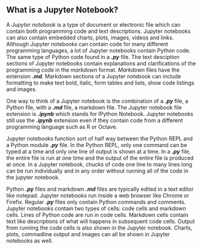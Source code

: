 
## What is a Jupyter Notebook?
A _Jupyter notebook_ is a type of document or electronic file which can contain both programming code and text descriptions. Jupyter notebooks can also contain embedded charts, plots, images, videos and links. Although Jupyter notebooks can contain code for many different programming languages, a lot of Jupyter notebooks contain Python code. The same type of Python code found in a **_.py_** file. The text desciption sections of Jupyter notebooks contain explanations and clarifications of the programming code in the _markdown_ format. _Markdown_ files have the extension **_.md_**. Markdown sections of a Jupyter notebook can include formatting to make text bold, italic, form tables and lists, show code listings and images.

One way to think of a Jupyter notebook is the combination of a **_.py_** file, a Python file, with a **_.md_** file, a markdown file. The Jupyter notebook file extension is **_.ipynb_** which stands for IPython Notebook. Jupyter notebooks still use the **_.ipynb_** extension even if they contain code from a different programming language such as R or Octave.

Jupyter notebooks function sort of half way between the Python REPL and a Python module **_.py_** file. In the Python REPL, only one command can be typed at a time and only one line of output is shown at a time. In a **_.py_** file, the entire file is run at one time and the output of the entire file is produced at once. In a Jupyter notebook, chucks of code one line to many lines long can be run individually and in any order without running all of the code in the jupyter notebook.

Python **_.py_** files and markdown **_.md_** files are typically edited in a text editor like notepad. Jupyter notebooks run inside a web browser like Chrome or Firefix. Regular **_.py_** files only contain Python commands and comments. Jupyter notebooks contain two types of cells: code cells and markdown cells. Lines of Python code are run in code cells. Markdown cells contain text like descriptions of what will happens in subsequent code cells. Output from running the code cells is also shown in the Jupyter notebook. Charts, plots, commadline output and images can all be shown in Jupyter notebooks as well.
 

